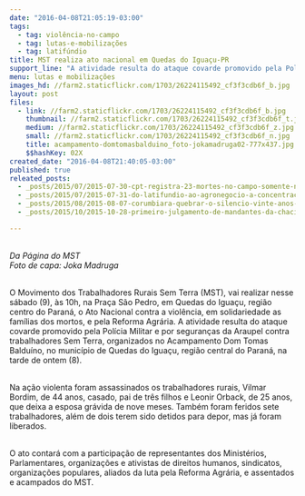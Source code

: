 ```yaml
---
date: "2016-04-08T21:05:19-03:00"
tags:
  - tag: violência-no-campo
  - tag: lutas-e-mobilizações
  - tag: latifúndio
title: MST realiza ato nacional em Quedas do Iguaçu-PR
support_line: "A atividade resulta do ataque covarde promovido pela Polícia Militar e por seguranças da Araupel contra trabalhadores Sem Terra, organizados no Acampamento Dom Tomas Balduíno, no município de Quedas do Iguaçu"
menu: lutas e mobilizações
images_hd: //farm2.staticflickr.com/1703/26224115492_cf3f3cdb6f_b.jpg
layout: post
files:
  - link: //farm2.staticflickr.com/1703/26224115492_cf3f3cdb6f_b.jpg
    thumbnail: //farm2.staticflickr.com/1703/26224115492_cf3f3cdb6f_t.jpg
    medium: //farm2.staticflickr.com/1703/26224115492_cf3f3cdb6f_z.jpg
    small: //farm2.staticflickr.com/1703/26224115492_cf3f3cdb6f_n.jpg
    title: acampamento-domtomasbalduino_foto-jokamadruga02-777x437.jpg
    $$hashKey: 02X
created_date: "2016-04-08T21:40:05-03:00"
published: true
releated_posts:
  - _posts/2015/07/2015-07-30-cpt-registra-23-mortes-no-campo-somente-no-primeiro-semestre-de-2015.md
  - _posts/2015/07/2015-07-31-do-latifundio-ao-agronegocio-a-concentracao-de-terras-no-brasil.md
  - _posts/2015/08/2015-08-07-corumbiara-quebrar-o-silencio-vinte-anos-depois.md
  - _posts/2015/10/2015-10-28-primeiro-julgamento-de-mandantes-da-chacina-de-unai-deve-durar-ate-quatro-dias.md

---
```

<p><br />
<em>Da P&aacute;gina do MST<br />
Foto de capa: Joka Madruga</em></p>

<p><br />
O Movimento dos Trabalhadores Rurais Sem Terra (MST), vai realizar nesse s&aacute;bado (9), &agrave;s 10h, na Pra&ccedil;a S&atilde;o Pedro, em Quedas do Igua&ccedil;u, regi&atilde;o centro do Paran&aacute;, o Ato Nacional contra a viol&ecirc;ncia, em solidariedade as fam&iacute;lias dos mortos, e pela Reforma Agr&aacute;ria. A atividade resulta do ataque covarde promovido pela Pol&iacute;cia Militar e por seguran&ccedil;as da Araupel contra trabalhadores Sem Terra, organizados no Acampamento Dom Tomas Baldu&iacute;no, no munic&iacute;pio de Quedas do Igua&ccedil;u, regi&atilde;o central do Paran&aacute;, na tarde de ontem (8).</p>

<p><br />
Na a&ccedil;&atilde;o violenta foram assassinados os trabalhadores rurais, Vilmar Bordim, de 44 anos, casado, pai de tr&ecirc;s filhos e Leonir Orback, de 25 anos, que deixa a esposa gr&aacute;vida de nove meses. Tamb&eacute;m foram feridos sete trabalhadores, al&eacute;m de dois terem sido detidos para depor, mas j&aacute; foram liberados.</p>

<p><br />
O ato contar&aacute; com a participa&ccedil;&atilde;o de representantes dos Minist&eacute;rios, Parlamentares, organiza&ccedil;&otilde;es e ativistas de direitos humanos, sindicatos, organiza&ccedil;&otilde;es populares, aliados da luta pela Reforma Agr&aacute;ria, e assentados e acampados do MST.</p>

<p>&nbsp;</p>

<p>&nbsp;</p>
